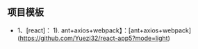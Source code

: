 ## 项目模板

* 1、[react]：
 1). ant+axios+webpack】：[ant+axios+webpack] (https://github.com/Yuezi32/react-app5?mode=light)